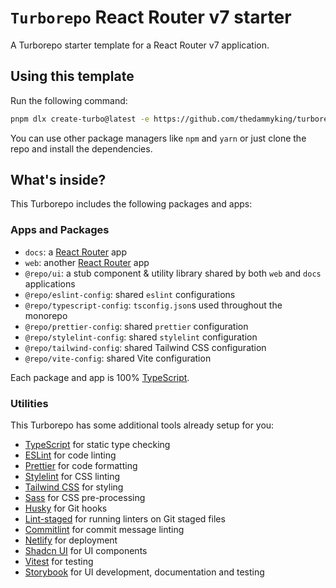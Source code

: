 # `Turborepo` React Router v7 starter

A Turborepo starter template for a React Router v7 application.

## Using this template

Run the following command:

```sh
pnpm dlx create-turbo@latest -e https://github.com/thedammyking/turborepo-react-router-v7-starter
```
You can use other package managers like `npm` and `yarn` or just clone the repo and install the dependencies.

## What's inside?

This Turborepo includes the following packages and apps:

### Apps and Packages

- `docs`: a [React Router](https://reactrouter.com/) app
- `web`: another [React Router](https://reactrouter.com/) app
- `@repo/ui`: a stub component & utility library shared by both `web` and `docs` applications
- `@repo/eslint-config`: shared `eslint` configurations
- `@repo/typescript-config`: `tsconfig.json`s used throughout the monorepo
- `@repo/prettier-config`: shared `prettier` configuration
- `@repo/stylelint-config`: shared `stylelint` configuration
- `@repo/tailwind-config`: shared Tailwind CSS configuration
- `@repo/vite-config`: shared Vite configuration

Each package and app is 100% [TypeScript](https://www.typescriptlang.org/).

### Utilities

This Turborepo has some additional tools already setup for you:

- [TypeScript](https://www.typescriptlang.org/) for static type checking
- [ESLint](https://eslint.org/) for code linting
- [Prettier](https://prettier.io) for code formatting
- [Stylelint](https://stylelint.io/) for CSS linting
- [Tailwind CSS](https://tailwindcss.com/) for styling
- [Sass](https://sass-lang.com/) for CSS pre-processing
- [Husky](https://typicode.github.io/husky/) for Git hooks
- [Lint-staged](https://github.com/okonet/lint-staged) for running linters on Git staged files
- [Commitlint](https://commitlint.js.org/) for commit message linting
- [Netlify](https://www.netlify.com/) for deployment
- [Shadcn UI](https://ui.shadcn.com/) for UI components
- [Vitest](https://vitest.dev/) for testing
- [Storybook](https://storybook.js.org/) for UI development, documentation and testing
